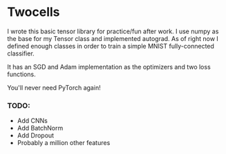 # Twocells

I wrote this basic tensor library for practice/fun after work. I use numpy as the base for my Tensor class and implemented autograd. As of right now I defined enough classes in order to train a simple MNIST fully-connected classifier.

It has an SGD and Adam implementation as the optimizers and two loss functions.

You'll never need PyTorch again!

### TODO:
- Add CNNs
- Add BatchNorm
- Add Dropout
- Probably a million other features
